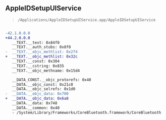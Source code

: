 ## AppleIDSetupUIService

> `/Applications/AppleIDSetupUIService.app/AppleIDSetupUIService`

```diff

-42.1.0.0.0
+44.2.0.0.0
   __TEXT.__text: 0x84f0
   __TEXT.__auth_stubs: 0x8f0
-  __TEXT.__objc_methlist: 0x2f4
+  __TEXT.__objc_methlist: 0x32c
   __TEXT.__const: 0x304
   __TEXT.__cstring: 0x835
   __TEXT.__objc_methname: 0x15d4

   __DATA_CONST.__objc_protorefs: 0x40
   __DATA.__objc_const: 0x21c0
   __DATA.__objc_selrefs: 0x1d0
-  __DATA.__objc_data: 0x700
+  __DATA.__objc_data: 0x6a8
   __DATA.__data: 0x748
   __DATA.__common: 0x40
   - /System/Library/Frameworks/CoreBluetooth.framework/CoreBluetooth

```
